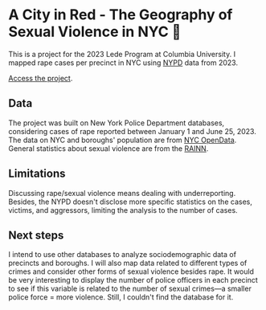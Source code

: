 # A City in Red - The Geography of Sexual Violence in NYC :city_sunrise:
This is a project for the 2023 Lede Program at Columbia University. I mapped rape cases per precinct in NYC using <a href="https://www.nyc.gov/site/nypd/stats/crime-statistics/crime-statistics-landing.page">NYPD</a> data from 2023.

[Access the project](https://sinderskir.github.io/city-in-red/).

## Data
The project was built on New York Police Department databases, considering cases of rape reported between January 1 and June 25, 2023. The data on NYC and boroughs' population are from <a href="https://opendata.cityofnewyork.us/">NYC OpenData</a>. General statistics about sexual violence are from the <a href="https://www.rainn.org/statistics/victims-sexual-violence">RAINN</a>.

## Limitations
Discussing rape/sexual violence means dealing with underreporting. Besides, the NYPD doesn't disclose more specific statistics on the cases, victims, and aggressors, limiting the analysis to the number of cases.

## Next steps
I intend to use other databases to analyze sociodemographic data of precincts and boroughs. I will also map data related to different types of crimes and consider other forms of sexual violence besides rape. It would be very interesting to display the number of police officers in each precinct to see if this variable is related to the number of sexual crimes—a smaller police force = more violence. Still, I couldn't find the database for it.
